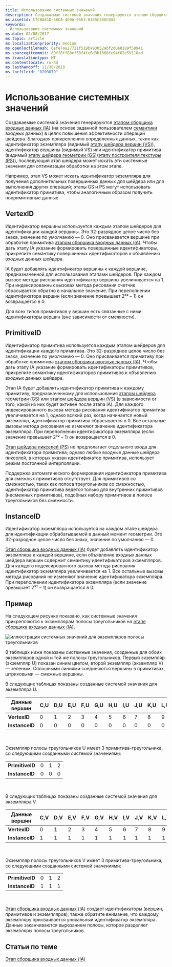 ```yaml
---
title: Использование системных значений
description: Создаваемые системой значения генерируются этапом сборщика входных данных (на основе введенных пользователем семантических элементов) в целях повышения эффективности операций шейдера.
ms.assetid: C7CBA81D-68CA-4E9A-95E3-8185C280C843
keywords:
- Использование системных значений
ms.date: 02/08/2017
ms.topic: article
ms.localizationpriority: medium
ms.openlocfilehash: 6efe7aa27721f519ba93052abf2d0e8189f58941
ms.sourcegitcommit: 89ff8ff88ef58f4fe6d3b1368fe94f62e59118ad
ms.translationtype: MT
ms.contentlocale: ru-RU
ms.lasthandoff: 11/30/2018
ms.locfileid: "8203079"
---
```

# <a name="span-iddirect3dconceptsusingsystem-generatedvaluesspanusing-system-generated-values"></a><span id="direct3dconcepts.using_system-generated_values"></span>Использование системных значений


Создаваемые системой значения генерируются [этапом сборщика входных данных (IA)](input-assembler-stage--ia-.md) (на основе заданной пользователем [семантики](https://msdn.microsoft.com/library/windows/desktop/bb509647) входных данных) в целях повышения эффективности операций шейдера. Благодаря прикреплению определенных данных, таких как идентификатор экземпляра (видимый [этапу шейдера вершин (VS)](vertex-shader-stage--vs-.md)), идентификатор вершины (видимый VS) или идентификатор примитива (видимый [этапу шейдера геометрии (GS)](geometry-shader-stage--gs-.md)/[этапу построителя текстуры (PS)](pixel-shader-stage--ps-.md)), последующий этап шейдера может искать эти системные значения для оптимизации обработки на этом этапе.

Например, этап VS может искать идентификатор экземпляра для получения дополнительных повершинных данных для шейдера или для выполнения других операций; этапы GS и PS могут использовать идентификатор примитива, чтобы аналогичным образом получить попримитивные данные.

## <a name="span-idvertexidspanspan-idvertexidspanspan-idvertexidspanvertexid"></a><span id="VertexID"></span><span id="vertexid"></span><span id="VERTEXID"></span>VertexID


Идентификатор вершины используется каждым этапом шейдеров для идентификации каждой вершины. Это 32-разрядное целое число без знака, значение по умолчанию — 0. Оно присваивается вершине при обработке примитива [этапом сборщика входных данных (IA)](input-assembler-stage--ia-.md). Чтобы дать этапу IA указание формировать повершинные идентификаторы, прикрепите семантику повершинных идентификаторов к объявлению входных данных шейдера.

IA будет добавлять идентификатор вершины к каждой вершине, предназначенной для использования этапами шейдеров. При каждом вызове метода рисования идентификатор вершины увеличивается на 1. При индексированных вызовах метода рисования счетчик сбрасывается обратно в начальное значение. При переполнении идентификатора вершин (если значение превышает 2³² – 1) он возвращается в 0.

Для всех типов примитивов у вершин есть связанные с ними идентификаторы вершин (вне зависимости от смежности).

## <a name="span-idprimitiveidspanspan-idprimitiveidspanspan-idprimitiveidspanprimitiveid"></a><span id="PrimitiveID"></span><span id="primitiveid"></span><span id="PRIMITIVEID"></span>PrimitiveID


Идентификатор примитива используется каждым этапом шейдеров для идентификации каждого примитива. Это 32-разрядное целое число без знака, значение по умолчанию — 0. Оно присваивается примитиву при обработке примитива [этапом сборщика входных данных (IA)](input-assembler-stage--ia-.md). Чтобы дать этапу IA указание формировать идентификаторы примитивов, прикрепите семантику идентификаторов примитивов к объявлению входных данных шейдера.

Этап IA будет добавлять идентификатор примитива к каждому примитиву, предназначенному для использования [этапом шейдера геометрии (GS)](geometry-shader-stage--gs-.md) или [этапом шейдера вершин (VS)](vertex-shader-stage--vs-.md) (в зависимости от того, какой из них будет активен после этапа IA). Для каждого индексированного вызова метода рисования идентификатор примитива увеличивается на 1, однако всякий раз, когда начинается новый экземпляр, идентификатор примитива сбрасывается в 0. Все остальные вызовы метода рисования не изменяют значение идентификатора экземпляра. При переполнении идентификатора экземпляра (если значение превышает 2³² – 1) он возвращается в 0.

[Этап шейдера пикселей (PS)](pixel-shader-stage--ps-.md) не предполагает отдельного входа для идентификатора примитива; однако любые входные данные шейдера пикселей, в которых указан идентификатор примитива, использует режим постоянной интерполяции.

Поддержка автоматического формирования идентификатора примитива для смежных примитивов отсутствует. Для примитивов со смежностью, таких как полоса треугольников со смежностью, идентификатор примитива ведется только для внутренних примитивов (несмежных примитивов), подобных набору примитивов в полосе треугольников без смежности.

## <a name="span-idinstanceidspanspan-idinstanceidspanspan-idinstanceidspaninstanceid"></a><span id="InstanceID"></span><span id="instanceid"></span><span id="INSTANCEID"></span>InstanceID


Идентификатор экземпляра используется на каждом этапе шейдера для идентификации обрабатываемой в данный момент геометрии. Это 32-разрядное целое число без знака, значение по умолчанию — 0.

[Этап сборщика входных данных (IA)](input-assembler-stage--ia-.md) будет добавлять идентификатор экземпляра к каждой вершине, если объявление входных данных шейдера вершин содержит семантику идентификаторов экземпляров. Для каждого индексированного вызова метода рисования идентификатор экземпляра увеличивается на 1. Все остальные вызовы метода рисования не изменяют значение идентификатора экземпляра. При переполнении идентификатора экземпляра (если значение превышает 2³² – 1) он возвращается в 0.

## <a name="span-idexamplespanspan-idexamplespanspan-idexamplespanexample"></a><span id="Example"></span><span id="example"></span><span id="EXAMPLE"></span>Пример


На следующем рисунке показано, как системные значения прикрепляются к экземплярам полосы треугольников на [этапе сборщика входных данных (IA)](input-assembler-stage--ia-.md).

![иллюстрация системных значений для экземпляров полосы треугольников](images/d3d10-ia-example.png)

В таблицах ниже показаны системные значения, созданные для обоих экземпляров одной и той же полосы треугольников. Первый экземпляр (экземпляр U) показан синим цветом, второй экземпляр (экземпляр V) — зеленым. Сплошными линиями соединяются вершины в примитивах, штриховыми — смежные вершины.

В следующих таблицах показаны созданные системой значения для экземпляра U.

| Данные вершин    | C,U | D,U | E,U | F,U | G,U | H,U | I,U | J,U | K,U | L,U |
|----------------|-----|-----|-----|-----|-----|-----|-----|-----|-----|-----|
| **VertexID**   | 0   | 1   | 2   | 3   | 4   | 5   | 6   | 7   | 8   | 9   |
| **InstanceID** | 0   | 0   | 0   | 0   | 0   | 0   | 0   | 0   | 0   | 0   |

 

Экземпляр полосы треугольников U имеет 3 примитива-треугольника, со следующими созданными системой значениями:

|                 |     |     |     |
|-----------------|-----|-----|-----|
| **PrimitiveID** | 0   | 1   | 2   |
| **InstanceID**  | 0   | 0   | 0   |

 

В следующих таблицах показаны созданные системой значения для экземпляра V.

| Данные вершин    | C,V | D,V | E,V | F,V | G,V | H,V | I,V | J,V | K,V | L,V |
|----------------|-----|-----|-----|-----|-----|-----|-----|-----|-----|-----|
| **VertexID**   | 0   | 1   | 2   | 3   | 4   | 5   | 6   | 7   | 8   | 9   |
| **InstanceID** | 1   | 1   | 1   | 1   | 1   | 1   | 1   | 1   | 1   | 1   |

 

Экземпляр полосы треугольников V имеет 3 примитива-треугольника, со следующими созданными системой значениями:

|                 |     |     |     |
|-----------------|-----|-----|-----|
| **PrimitiveID** | 0   | 1   | 2   |
| **InstanceID**  | 1   | 1   | 1   |

 

[Этап сборщика входных данных (IA)](input-assembler-stage--ia-.md) создает идентификаторы (вершин, примитивов и экземпляров); также обратите внимание, что каждому экземпляру присваивается уникальный идентификатор экземпляра. Данные заканчиваются вырезанием полосы, которое разделяет экземпляры полосы треугольников.

## <a name="span-idrelated-topicsspanrelated-topics"></a><span id="related-topics"></span>Статьи по теме


[Этап сборщика входных данных (IA)](input-assembler-stage--ia-.md)

 

 




